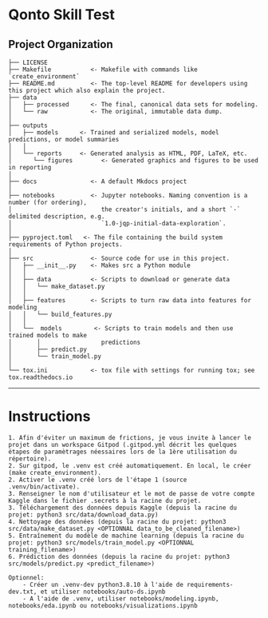 Qonto Skill Test
==============================

Project Organization
------------

    ├── LICENSE
    ├── Makefile           <- Makefile with commands like `create_environment`
    ├── README.md          <- The top-level README for developers using this project which also explain the project.
    ├── data
    │   ├── processed      <- The final, canonical data sets for modeling.
    │   └── raw            <- The original, immutable data dump.
    │
    ├── outputs
    │   ├── models      <- Trained and serialized models, model predictions, or model summaries
    │   │
    │   └── reports     <- Generated analysis as HTML, PDF, LaTeX, etc.
    │      └── figures        <- Generated graphics and figures to be used in reporting
    │
    ├── docs               <- A default Mkdocs project
    │
    ├── notebooks          <- Jupyter notebooks. Naming convention is a number (for ordering),
    │                         the creator's initials, and a short `-` delimited description, e.g.
    │                         `1.0-jqp-initial-data-exploration`.
    │
    ├── pyproject.toml   <- The file containing the build system requirements of Python projects.
    │
    ├── src                <- Source code for use in this project.
    │   ├── __init__.py    <- Makes src a Python module
    │   │
    │   ├── data           <- Scripts to download or generate data
    │   │   └── make_dataset.py
    │   │
    │   ├── features       <- Scripts to turn raw data into features for modeling
    │   │   └── build_features.py
    │   │
    │   └──  models         <- Scripts to train models and then use trained models to make
    │       │                 predictions
    │       ├── predict.py
    │       └── train_model.py
    │
    └── tox.ini            <- tox file with settings for running tox; see tox.readthedocs.io


--------

# Instructions

    1. Afin d'éviter un maximum de frictions, je vous invite à lancer le projet dans un workspace Gitpod (.gitpod.yml décrit les quelques étapes de paramètrages néessaires lors de la 1ère utilisation du répertoire).
    2. Sur gitpod, le .venv est créé automatiquement. En local, le créer (make create_environment).
    2. Activer le .venv créé lors de l'étape 1 (source .venv/bin/activate). 
    3. Renseigner le nom d'utilisateur et le mot de passe de votre compte Kaggle dans le fichier .secrets à la racine du projet.
    3. Téléchargement des données depuis Kaggle (depuis la racine du projet: python3 src/data/download_data.py)
    4. Nettoyage des données (depuis la racine du projet: python3 src/data/make_dataset.py <OPTIONNAL data_to_be_cleaned_filename>)
    5. Entraînement du modèle de machine learning (depuis la racine du projet: python3 src/models/train_model.py <OPTIONNAL training_filename>)
    6. Prédiction des données (depuis la racine du projet: python3 src/models/predict.py <predict_filename>)
    
    Optionnel:
        - Créer un .venv-dev python3.8.10 à l'aide de requirements-dev.txt, et utiliser notebooks/auto-ds.ipynb
        - A l'aide de .venv, utiliser notebooks/modeling.ipynb, notebooks/eda.ipynb ou notebooks/visualizations.ipynb

 
